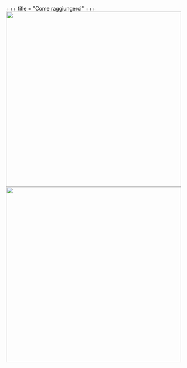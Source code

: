 +++
title = "Come raggiungerci"
+++
<img src="/img/posizione.gif" width="477">
<img src="/img/posizione_legenda.jpg" width="477">
